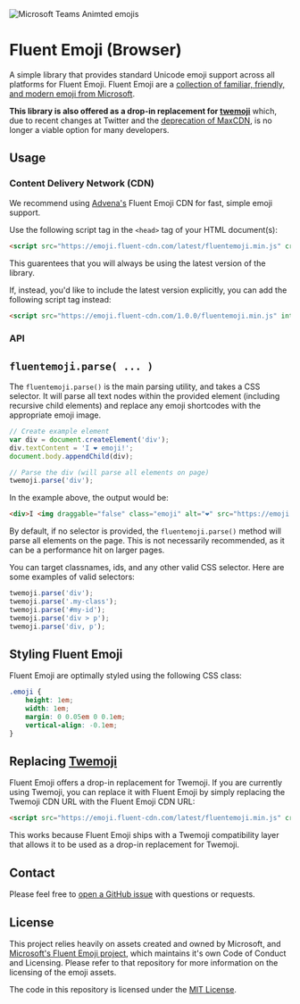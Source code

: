 <image src='assets/images/banner.gif' alt='Microsoft Teams Animted emojis' />

# Fluent Emoji (Browser)

A simple library that provides standard Unicode emoji support across all platforms for Fluent Emoji. Fluent Emoji are a [collection of familiar, friendly, and modern emoji from Microsoft](https://github.com/microsoft/fluentui-emoji).

**This library is also offered as a drop-in replacement for [twemoji](https://github.com/twitter/twemoji)** which, due to recent changes at Twitter and the [deprecation of MaxCDN](https://github.com/twitter/twemoji#cdn-support), is no longer a viable option for many developers.

## Usage

### Content Delivery Network (CDN)

We recommend using [Advena's](https://github.com/AdvenaHQ) Fluent Emoji CDN for fast, simple emoji support.

Use the following script tag in the `<head>` tag of your HTML document(s):

```html
<script src="https://emoji.fluent-cdn.com/latest/fluentemoji.min.js" crossorigin="anonymous"></script>
```

This guarentees that you will always be using the latest version of the library.

If, instead, you'd like to include the latest version explicitly, you can add the following script tag instead:

```html
<script src="https://emoji.fluent-cdn.com/1.0.0/fluentemoji.min.js" integrity="sha256-G+vk3FHls/+I4Y8UV9jyCptUB8a4dnIXNeebVWc+Oo8= sha384-oAYDjisHrSixQ6gOZWkdOy/hd68sjETUF/FU+u2eoYbxBumADffLAxjhU8eweqKs sha512-ebCuNnS6S45CxCyNltbcf71VhjwZqHqOPe+RJncGHITkjgm5yIYQkJ8Z4u/F/mc5WndKF1YPfjZ7JFSRpekKrg==" crossorigin="anonymous"></script>
```

### API

## `fluentemoji.parse( ... )`

The `fluentemoji.parse()` is the main parsing utility, and takes a CSS selector. It will parse all text nodes within the provided element (including recursive child elements) and replace any emoji shortcodes with the appropriate emoji image.

```js
// Create example element
var div = document.createElement('div');
div.textContent = 'I ❤️ emoji!';
document.body.appendChild(div);

// Parse the div (will parse all elements on page)
twemoji.parse('div');
```

In the example above, the output would be:

```html
<div>I <img draggable="false" class="emoji" alt="❤️" src="https://emoji.fluent-cdn.com/1.0.0/100x100/2764-fe0f.png" /> emoji!</div>
```

By default, if no selector is provided, the `fluentemoji.parse()` method will parse all elements on the page. This is not necessarily recommended, as it can be a performance hit on larger pages.

You can target classnames, ids, and any other valid CSS selector. Here are some examples of valid selectors:

```js
twemoji.parse('div');
twemoji.parse('.my-class');
twemoji.parse('#my-id');
twemoji.parse('div > p');
twemoji.parse('div, p');
```

## Styling Fluent Emoji

Fluent Emoji are optimally styled using the following CSS class:

```css
.emoji {
    height: 1em;
    width: 1em;
    margin: 0 0.05em 0 0.1em;
    vertical-align: -0.1em;
}
```

## Replacing [Twemoji](https://github.com/twitter/twemoji)

Fluent Emoji offers a drop-in replacement for Twemoji. If you are currently using Twemoji, you can replace it with Fluent Emoji by simply replacing the Twemoji CDN URL with the Fluent Emoji CDN URL:

```html
<script src="https://emoji.fluent-cdn.com/latest/fluentemoji.min.js" crossorigin="anonymous"></script>
```

This works because Fluent Emoji ships with a Twemoji compatibility layer that allows it to be used as a drop-in replacement for Twemoji.

## Contact

Please feel free to [open a GitHub issue](https://github.com/AdvenaHQ/fluent-emoji/issues/new) with questions or requests.

## License

This project relies heavily on assets created and owned by Microsoft, and [Microsoft's Fluent Emoji project](https://github.com/microsoft/fluentui-emoji), which maintains it's own Code of Conduct and Licensing. Please refer to that repository for more information on the licensing of the emoji assets.

The code in this repository is licensed under the [MIT License](LICENSE).